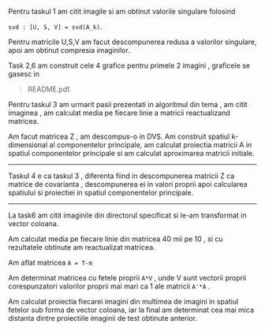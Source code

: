 



Pentru taskul 1 am citit imagile si am obtinut valorile singulare folosind 

`svd : [U, S, V] = svd(A_k)`.

Pentru matricile U,S,V am facut descompunerea redusa a valorilor singulare, apoi am obtinut compresia imaginilor.

Task 2,6 am construit cele 4 grafice pentru primele 2 imagini , graficele se gasesc in  
>README.pdf.

Pentru taskul 3 am urmarit pasii prezentati in algoritmul din tema , am citit imaginea , am calculat media pe fiecare linie a matricii reactualizand matricea. 

Am facut matricea Z , am descompus-o in DVS. Am construit spatiul k-dimensional al componentelor principale, am calculat proiectia matricii A in spatiul componentelor principale si am calculat aproximarea matricii initiale.
___

Taskul 4 e ca taskul 3 , diferenta fiind in descompunerea matricii Z ca matrice de covarianta , descompunerea ei in valori proprii apoi calcularea spatiului si proiectiei in spatiul componentelor principale.
___

La task6 am citit imaginile din directorul specificat si le-am transformat in vector coloana. 

Am calculat media pe fiecare linie din matricea 40 mii pe 10 , si cu rezultatele obtinute am reactualizat matricea. 

Am aflat matricea 
`A = T-m` 

Am determinat matricea cu fetele proprii `A*V` , unde V sunt vectorii proprii corespunzatori valorilor proprii mai mari ca 1 ale matricii `A'*A` . 

Am calculat proiectia fiecarei imagini din multimea de imagini in spatiul fetelor sub forma de vector coloana, iar la final am determinat cea mai mica distanta dintre proiectiile imaginii de test obtinute anterior.
